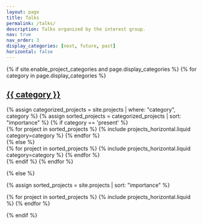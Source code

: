 ```yaml
---
layout: page
title: Talks
permalink: /talks/
description: Talks organized by the interest group.
nav: true
nav_order: 3
display_categories: [next, future, past]
horizontal: false
---
```


<!-- pages/projects.md -->
<div class="projects">
{% if site.enable_project_categories and page.display_categories %}
  <!-- Display categorized projects -->
  {% for category in page.display_categories %}
    <a id="{{ category }}" href=".#{{ category }}">
      <h2 class="category">{{ category }}</h2>
    </a>
    {% assign categorized_projects = site.projects | where: "category", category %}
    {% assign sorted_projects = categorized_projects | sort: "importance" %}
    <!-- Generate cards for each project -->
    {% if category == 'present' %}
      <div class="container">
        <div class="row row-cols-1 row-cols-md-1">
          {% for project in sorted_projects %}
            {% include projects_horizontal.liquid category=category %}
          {% endfor %}
        </div>
      </div>
    {% else %}
      <div class="container">
        <div class="row row-cols-1 row-cols-md-2">
          {% for project in sorted_projects %}
            {% include projects_horizontal.liquid category=category %}
          {% endfor %}
        </div>
      </div>
    {% endif %}
  {% endfor %}

{% else %}

<!-- Display projects without categories -->
{% assign sorted_projects = site.projects | sort: "importance" %}
  <!-- Generate cards for each project -->
  <div class="container">
    <div class="row row-cols-1 row-cols-md-1">
      {% for project in sorted_projects %}
        {% include projects_horizontal.liquid %}
      {% endfor %}
    </div>
  </div>

{% endif %}
</div>
